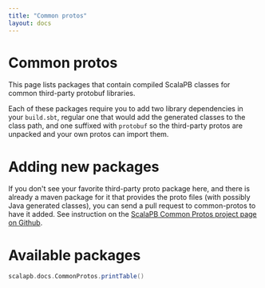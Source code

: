 ```yaml
---
title: "Common protos"
layout: docs
---
```


# Common protos

This page lists packages that contain compiled ScalaPB classes for common third-party protobuf libraries.

Each of these packages require you to add two library dependencies in your `build.sbt`, regular one that would add the generated classes to the class path, and one suffixed with `protobuf` so the third-party protos are unpacked and your own protos can import them.

# Adding new packages

If you don't see your favorite third-party proto package here, and there is already a maven package for it that provides the proto files (with possibly Java generated classes), you can send a pull request to common-protos to have it added. See instruction on the [ScalaPB Common Protos project page on Github](https://github.com/scalapb/common-protos).

# Available packages

```scala mdoc:passthrough
scalapb.docs.CommonProtos.printTable()
```